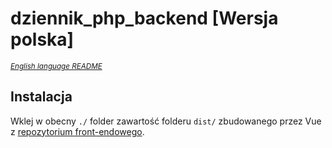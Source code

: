 # dziennik_php_backend [Wersja polska]
<small>*[English language README](README.pl.md)*</small>

## Instalacja

Wklej w obecny `./` folder zawartość folderu `dist/` zbudowanego przez Vue z [repozytorium front-endowego](https://github.com/JakubKoralewski/dziennik_php_frontend).